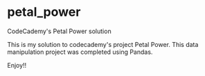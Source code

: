 # petal_power
CodeCademy's Petal Power solution 

This is my solution to codecademy's project Petal Power. This data manipulation project was completed using Pandas. 

 Enjoy!! 

